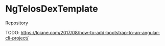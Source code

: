 # NgTelosDexTemplate

[Repository](https://github.com/vapaee/ng-telos-dex-template)

TODO:
https://loiane.com/2017/08/how-to-add-bootstrap-to-an-angular-cli-project/